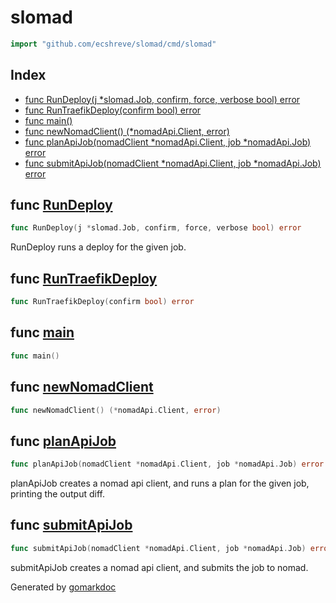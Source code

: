 <!-- Code generated by gomarkdoc. DO NOT EDIT -->

# slomad

```go
import "github.com/ecshreve/slomad/cmd/slomad"
```

## Index

- [func RunDeploy(j *slomad.Job, confirm, force, verbose bool) error](<#func-rundeploy>)
- [func RunTraefikDeploy(confirm bool) error](<#func-runtraefikdeploy>)
- [func main()](<#func-main>)
- [func newNomadClient() (*nomadApi.Client, error)](<#func-newnomadclient>)
- [func planApiJob(nomadClient *nomadApi.Client, job *nomadApi.Job) error](<#func-planapijob>)
- [func submitApiJob(nomadClient *nomadApi.Client, job *nomadApi.Job) error](<#func-submitapijob>)


## func [RunDeploy](<https://github.com/ecshreve/slomad/blob/main/cmd/slomad/deploy.go#L15>)

```go
func RunDeploy(j *slomad.Job, confirm, force, verbose bool) error
```

RunDeploy runs a deploy for the given job.

## func [RunTraefikDeploy](<https://github.com/ecshreve/slomad/blob/main/cmd/slomad/deploy.go#L39>)

```go
func RunTraefikDeploy(confirm bool) error
```

## func [main](<https://github.com/ecshreve/slomad/blob/main/cmd/slomad/main.go#L12>)

```go
func main()
```

## func [newNomadClient](<https://github.com/ecshreve/slomad/blob/main/cmd/slomad/deploy.go#L63>)

```go
func newNomadClient() (*nomadApi.Client, error)
```

## func [planApiJob](<https://github.com/ecshreve/slomad/blob/main/cmd/slomad/deploy.go#L76>)

```go
func planApiJob(nomadClient *nomadApi.Client, job *nomadApi.Job) error
```

planApiJob creates a nomad api client, and runs a plan for the given job, printing the output diff.

## func [submitApiJob](<https://github.com/ecshreve/slomad/blob/main/cmd/slomad/deploy.go#L94>)

```go
func submitApiJob(nomadClient *nomadApi.Client, job *nomadApi.Job) error
```

submitApiJob creates a nomad api client, and submits the job to nomad.



Generated by [gomarkdoc](<https://github.com/princjef/gomarkdoc>)

